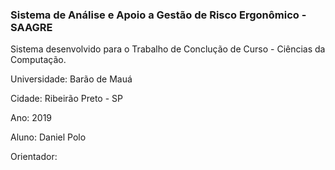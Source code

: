 ### Sistema de Análise e Apoio a Gestão de Risco Ergonômico - SAAGRE

Sistema desenvolvido para o Trabalho de Conclução de Curso - Ciências da Computação.

Universidade: Barão de Mauá

Cidade: Ribeirão Preto - SP

Ano: 2019

Aluno: Daniel Polo

Orientador:
